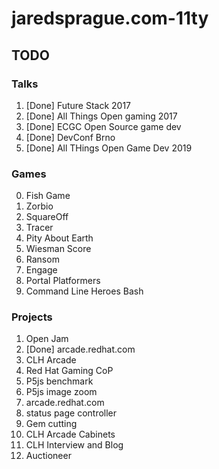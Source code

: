 # jaredsprague.com-11ty

## TODO

### Talks

1. [Done] Future Stack 2017
2. [Done] All Things Open gaming 2017
3. [Done] ECGC Open Source game dev
4. [Done] DevConf Brno
5. [Done] All THings Open Game Dev 2019

### Games

0. Fish Game
1. Zorbio
2. SquareOff
3. Tracer
4. Pity About Earth
5. Wiesman Score
6. Ransom
7. Engage
8. Portal Platformers
9. Command Line Heroes Bash

### Projects

1. Open Jam
2. [Done] arcade.redhat.com
3. CLH Arcade
4. Red Hat Gaming CoP
1. P5js benchmark
2. P5js image zoom
3. arcade.redhat.com
4. status page controller
5. Gem cutting
6. CLH Arcade Cabinets
7. CLH Interview and Blog
8. Auctioneer


